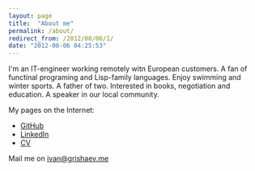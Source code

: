```yaml
---
layout: page
title:  "About me"
permalink: /about/
redirect_from: /2012/08/06/1/
date: "2012-08-06 04:25:53"
---
```


I'm an IT-engineer working remotely witn European customers. A fan of functinal
programing and Lisp-family languages. Enjoy swimming and winter sports. A father
of two. Interested in books, negotiation and education. A speaker in our local
community.

My pages on the Internet:

- [GitHub](https://github.com/igrishaev)
- [LinkedIn](https://www.linkedin.com/in/igrishaev)
- [CV](https://github.com/igrishaev/CV)

Mail me on [ivan@grishaev.me](mailto:ivan@grishaev.me)
